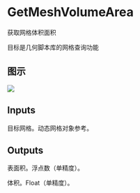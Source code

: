 # GetMeshVolumeArea

获取网格体积面积

目标是几何脚本库的网格查询功能

## 图示

![]($-20221218-19115640.png)

## Inputs

目标网格。动态网格对象参考。  

## Outputs

表面积。浮点数（单精度）。

体积。Float（单精度）。
